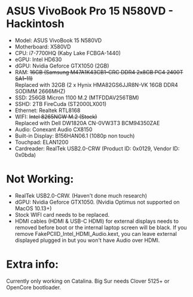 # ASUS VivoBook Pro 15 N580VD - Hackintosh 

* Model: ASUS VivoBook 15 N580VD
* Motherboard: X580VD
* CPU: i7-7700HQ (Kaby Lake FCBGA-1440)
* eGPU: Intel HD630
* dGPU: Nvidia Geforce GTX1050 (2GB)
* RAM: ~~16GB (Samsung M47A1K43CB1-CRC DDR4 2x8GB PC4 2400T SA1-11)~~  
Replaced with 32GB (2 x Hynix HMA82GS6JJR8N-VK 16GB DDR4 SODIMM 2666MHZ)
* SSD: 256GB Micron 1100 M.2 (MTFDDAV256TBM)
* SSHD: 2TB FireCuda (ST2000LX001)
* Ethernet: Realtek RTL8168
* WIFI: ~~Intel 8265NGW M.2 (Stock)~~  
Replaced with Dell DW1820A CN-0VW3T3 BCM94350ZAE
* Audio: Conexant Audio CX8150
* Built-in Display: B156HAN06.1 (1080p non touch)
* Touchpad: ELAN1200
* Cardreader: RealTek USB2.0-CRW (Product ID: 0x0129, Vendor ID: 0x0bda)

# Not Working:
* RealTek USB2.0-CRW. (Haven't done much research)
* dGPU: Nvidia Geforce GTX1050.  (Nvidia Optimus not supported on MacOS 10.13+)
* Stock WIFI card needs to be replaced.
* HDMI cables (HDMI & USB-C HDMI) for external displays needs to removed before boot or the internal laptop screen will be black. If you remove FakePCIID_Intel_HDMI_Audio.kext, you can leave external displayed plugged in but you won't have Audio over HDMI.

# Extra info:

Currently only working on Catalina. Big Sur needs Clover 5125+ or OpenCore bootloader.
